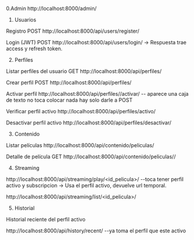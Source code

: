 0.Admin 
http://localhost:8000/admin/



1. Usuarios

Registro
POST http://localhost:8000/api/users/register/

Login (JWT) 
POST http://localhost:8000/api/users/login/
→ Respuesta trae access y refresh token.


2. Perfiles

Listar perfiles del usuario
GET http://localhost:8000/api/perfiles/

Crear perfil
POST http://localhost:8000/api/perfiles/

Activar perfil 
http://localhost:8000/api/perfiles/<id>/activar/    -- aparece una caja de texto no toca colocar nada hay solo darle a POST

Verificar perfil activo
http://localhost:8000/api/perfiles/activo/

Desactivar perfil activo
http://localhost:8000/api/perfiles/desactivar/

3. Contenido

Listar películas
http://localhost:8000/api/contenido/peliculas/

Detalle de película
GET http://localhost:8000/api/contenido/peliculas/<id>/

4. Streaming

http://localhost:8000/api/streaming/play/<id_pelicula>/     --toca tener perfil activo y subscripcion
→ Usa el perfil activo, devuelve url temporal.

http://localhost:8000/api/streaming/list/<id_pelicula>/     

5. Historial

Historial reciente del perfil activo

http://localhost:8000/api/history/recent/   --ya toma el perfil que este activo
